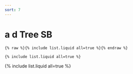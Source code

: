 ```yaml
---
sort: 7
---
```


# a d Tree SB

```
{% raw %}{% include list.liquid all=true %}{% endraw %}

{% include list.liquid all=true %}
```

{% include list.liquid all=true %}
